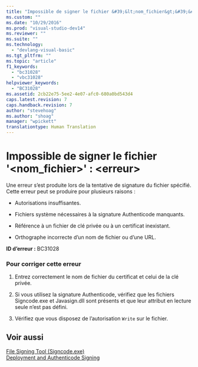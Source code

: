 ```yaml
---
title: "Impossible de signer le fichier &#39;&lt;nom_fichier&gt;&#39;&#160;: &lt;erreur&gt; | Microsoft Docs"
ms.custom: ""
ms.date: "10/29/2016"
ms.prod: "visual-studio-dev14"
ms.reviewer: ""
ms.suite: ""
ms.technology: 
  - "devlang-visual-basic"
ms.tgt_pltfrm: ""
ms.topic: "article"
f1_keywords: 
  - "bc31028"
  - "vbc31028"
helpviewer_keywords: 
  - "BC31028"
ms.assetid: 2cb22e75-5ee2-4e07-afc0-680a0bd543d4
caps.latest.revision: 7
caps.handback.revision: 7
author: "stevehoag"
ms.author: "shoag"
manager: "wpickett"
translationtype: Human Translation
---
```

# Impossible de signer le fichier &#39;&lt;nom_fichier&gt;&#39;&#160;: &lt;erreur&gt;
Une erreur s’est produite lors de la tentative de signature du fichier spécifié. Cette erreur peut se produire pour plusieurs raisons :  
  
-   Autorisations insuffisantes.  
  
-   Fichiers système nécessaires à la signature Authenticode manquants.  
  
-   Référence à un fichier de clé privée ou à un certificat inexistant.  
  
-   Orthographe incorrecte d’un nom de fichier ou d’une URL.  
  
 **ID d’erreur :** BC31028  
  
### Pour corriger cette erreur  
  
1.  Entrez correctement le nom de fichier du certificat et celui de la clé privée.  
  
2.  Si vous utilisez la signature Authenticode, vérifiez que les fichiers Signcode.exe et Javasign.dll sont présents et que leur attribut en lecture seule n’est pas défini.  
  
3.  Vérifiez que vous disposez de l’autorisation `Write` sur le fichier.  
  
## Voir aussi  
 [File Signing Tool \(Signcode.exe\)](http://msdn.microsoft.com/fr-fr/2d299154-34ea-41ba-ad12-17075bb7e1db)   
 [Deployment and Authenticode Signing](http://msdn.microsoft.com/fr-fr/ecc3f059-da2e-445b-9b87-5b2978e2f8b2)